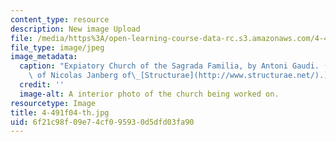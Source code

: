 ```yaml
---
content_type: resource
description: New image Upload
file: /media/https%3A/open-learning-course-data-rc.s3.amazonaws.com/4-491-form-finding-and-structural-optimization-gaudi-workshop-fall-2004/6f21c98f09e74cf095930d5dfd03fa90_4-491f04-th.jpg
file_type: image/jpeg
image_metadata:
  caption: "Expiatory Church of the Sagrada Familia, by Antoni Gaudi. (Image courtesy\
    \ of Nicolas Janberg of\_[Structurae](http://www.structurae.net/).)"
  credit: ''
  image-alt: A interior photo of the church being worked on.
resourcetype: Image
title: 4-491f04-th.jpg
uid: 6f21c98f-09e7-4cf0-9593-0d5dfd03fa90
---
```

